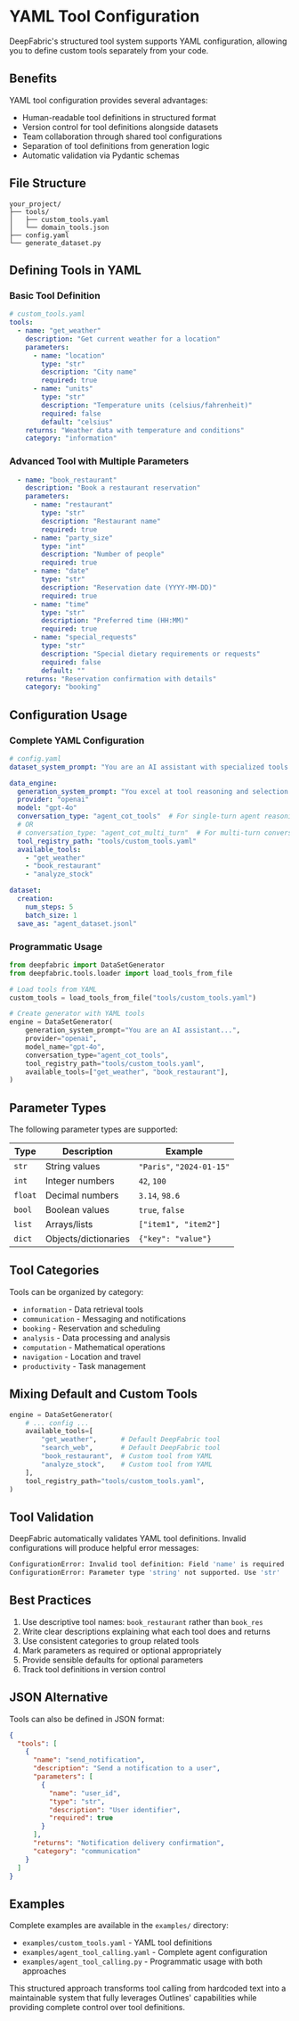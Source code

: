 # YAML Tool Configuration

DeepFabric's structured tool system supports YAML configuration, allowing you to define custom tools separately from your code.

## Benefits

YAML tool configuration provides several advantages:

- Human-readable tool definitions in structured format
- Version control for tool definitions alongside datasets
- Team collaboration through shared tool configurations
- Separation of tool definitions from generation logic
- Automatic validation via Pydantic schemas

## File Structure

```
your_project/
├── tools/
│   ├── custom_tools.yaml
│   └── domain_tools.json
├── config.yaml
└── generate_dataset.py
```

## Defining Tools in YAML

### Basic Tool Definition

```yaml
# custom_tools.yaml
tools:
  - name: "get_weather"
    description: "Get current weather for a location"
    parameters:
      - name: "location"
        type: "str"
        description: "City name"
        required: true
      - name: "units"
        type: "str"
        description: "Temperature units (celsius/fahrenheit)"
        required: false
        default: "celsius"
    returns: "Weather data with temperature and conditions"
    category: "information"
```

### Advanced Tool with Multiple Parameters

```yaml
  - name: "book_restaurant"
    description: "Book a restaurant reservation"
    parameters:
      - name: "restaurant"
        type: "str"
        description: "Restaurant name"
        required: true
      - name: "party_size"
        type: "int"
        description: "Number of people"
        required: true
      - name: "date"
        type: "str"
        description: "Reservation date (YYYY-MM-DD)"
        required: true
      - name: "time"
        type: "str"
        description: "Preferred time (HH:MM)"
        required: true
      - name: "special_requests"
        type: "str"
        description: "Special dietary requirements or requests"
        required: false
        default: ""
    returns: "Reservation confirmation with details"
    category: "booking"
```

## Configuration Usage

### Complete YAML Configuration

```yaml
# config.yaml
dataset_system_prompt: "You are an AI assistant with specialized tools."

data_engine:
  generation_system_prompt: "You excel at tool reasoning and selection."
  provider: "openai"
  model: "gpt-4o"
  conversation_type: "agent_cot_tools"  # For single-turn agent reasoning
  # OR
  # conversation_type: "agent_cot_multi_turn"  # For multi-turn conversations
  tool_registry_path: "tools/custom_tools.yaml"
  available_tools:
    - "get_weather"
    - "book_restaurant"
    - "analyze_stock"

dataset:
  creation:
    num_steps: 5
    batch_size: 1
  save_as: "agent_dataset.jsonl"
```

### Programmatic Usage

```python
from deepfabric import DataSetGenerator
from deepfabric.tools.loader import load_tools_from_file

# Load tools from YAML
custom_tools = load_tools_from_file("tools/custom_tools.yaml")

# Create generator with YAML tools
engine = DataSetGenerator(
    generation_system_prompt="You are an AI assistant...",
    provider="openai",
    model_name="gpt-4o",
    conversation_type="agent_cot_tools",
    tool_registry_path="tools/custom_tools.yaml",
    available_tools=["get_weather", "book_restaurant"],
)
```

## Parameter Types

The following parameter types are supported:

| Type | Description | Example |
|------|-------------|---------|
| `str` | String values | `"Paris"`, `"2024-01-15"` |
| `int` | Integer numbers | `42`, `100` |
| `float` | Decimal numbers | `3.14`, `98.6` |
| `bool` | Boolean values | `true`, `false` |
| `list` | Arrays/lists | `["item1", "item2"]` |
| `dict` | Objects/dictionaries | `{"key": "value"}` |

## Tool Categories

Tools can be organized by category:

- `information` - Data retrieval tools
- `communication` - Messaging and notifications
- `booking` - Reservation and scheduling
- `analysis` - Data processing and analysis
- `computation` - Mathematical operations
- `navigation` - Location and travel
- `productivity` - Task management

## Mixing Default and Custom Tools

```python
engine = DataSetGenerator(
    # ... config ...
    available_tools=[
        "get_weather",      # Default DeepFabric tool
        "search_web",       # Default DeepFabric tool
        "book_restaurant",  # Custom tool from YAML
        "analyze_stock",    # Custom tool from YAML
    ],
    tool_registry_path="tools/custom_tools.yaml",
)
```

## Tool Validation

DeepFabric automatically validates YAML tool definitions. Invalid configurations will produce helpful error messages:

```bash
ConfigurationError: Invalid tool definition: Field 'name' is required
ConfigurationError: Parameter type 'string' not supported. Use 'str'
```

## Best Practices

1. Use descriptive tool names: `book_restaurant` rather than `book_res`
2. Write clear descriptions explaining what each tool does and returns
3. Use consistent categories to group related tools
4. Mark parameters as required or optional appropriately
5. Provide sensible defaults for optional parameters
6. Track tool definitions in version control

## JSON Alternative

Tools can also be defined in JSON format:

```json
{
  "tools": [
    {
      "name": "send_notification",
      "description": "Send a notification to a user",
      "parameters": [
        {
          "name": "user_id",
          "type": "str",
          "description": "User identifier",
          "required": true
        }
      ],
      "returns": "Notification delivery confirmation",
      "category": "communication"
    }
  ]
}
```

## Examples

Complete examples are available in the `examples/` directory:

- `examples/custom_tools.yaml` - YAML tool definitions
- `examples/agent_tool_calling.yaml` - Complete agent configuration
- `examples/agent_tool_calling.py` - Programmatic usage with both approaches

This structured approach transforms tool calling from hardcoded text into a maintainable system that fully leverages Outlines' capabilities while providing complete control over tool definitions.
